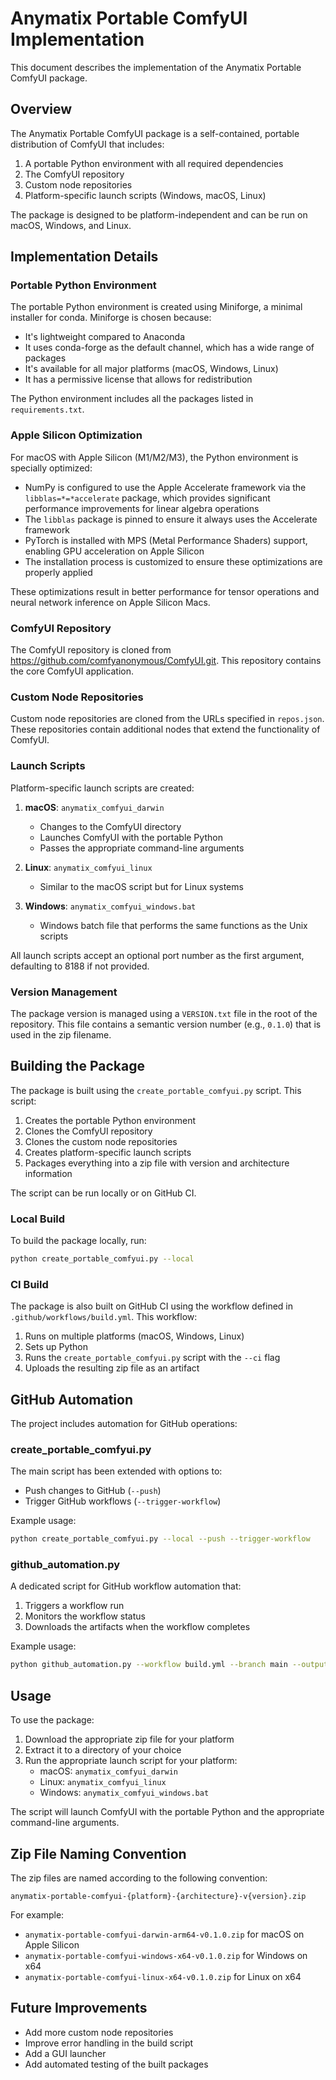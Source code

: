 # Anymatix Portable ComfyUI Implementation

This document describes the implementation of the Anymatix Portable ComfyUI package.

## Overview

The Anymatix Portable ComfyUI package is a self-contained, portable distribution of ComfyUI that includes:

1. A portable Python environment with all required dependencies
2. The ComfyUI repository
3. Custom node repositories
4. Platform-specific launch scripts (Windows, macOS, Linux)

The package is designed to be platform-independent and can be run on macOS, Windows, and Linux.

## Implementation Details

### Portable Python Environment

The portable Python environment is created using Miniforge, a minimal installer for conda. Miniforge is chosen because:

- It's lightweight compared to Anaconda
- It uses conda-forge as the default channel, which has a wide range of packages
- It's available for all major platforms (macOS, Windows, Linux)
- It has a permissive license that allows for redistribution

The Python environment includes all the packages listed in `requirements.txt`.

### Apple Silicon Optimization

For macOS with Apple Silicon (M1/M2/M3), the Python environment is specially optimized:

- NumPy is configured to use the Apple Accelerate framework via the `libblas=*=*accelerate` package, which provides significant performance improvements for linear algebra operations
- The `libblas` package is pinned to ensure it always uses the Accelerate framework
- PyTorch is installed with MPS (Metal Performance Shaders) support, enabling GPU acceleration on Apple Silicon
- The installation process is customized to ensure these optimizations are properly applied

These optimizations result in better performance for tensor operations and neural network inference on Apple Silicon Macs.

### ComfyUI Repository

The ComfyUI repository is cloned from https://github.com/comfyanonymous/ComfyUI.git. This repository contains the core ComfyUI application.

### Custom Node Repositories

Custom node repositories are cloned from the URLs specified in `repos.json`. These repositories contain additional nodes that extend the functionality of ComfyUI.

### Launch Scripts

Platform-specific launch scripts are created:

1. **macOS**: `anymatix_comfyui_darwin`
   - Changes to the ComfyUI directory
   - Launches ComfyUI with the portable Python
   - Passes the appropriate command-line arguments

2. **Linux**: `anymatix_comfyui_linux`
   - Similar to the macOS script but for Linux systems

3. **Windows**: `anymatix_comfyui_windows.bat`
   - Windows batch file that performs the same functions as the Unix scripts

All launch scripts accept an optional port number as the first argument, defaulting to 8188 if not provided.

### Version Management

The package version is managed using a `VERSION.txt` file in the root of the repository. This file contains a semantic version number (e.g., `0.1.0`) that is used in the zip filename.

## Building the Package

The package is built using the `create_portable_comfyui.py` script. This script:

1. Creates the portable Python environment
2. Clones the ComfyUI repository
3. Clones the custom node repositories
4. Creates platform-specific launch scripts
5. Packages everything into a zip file with version and architecture information

The script can be run locally or on GitHub CI.

### Local Build

To build the package locally, run:

```bash
python create_portable_comfyui.py --local
```

### CI Build

The package is also built on GitHub CI using the workflow defined in `.github/workflows/build.yml`. This workflow:

1. Runs on multiple platforms (macOS, Windows, Linux)
2. Sets up Python
3. Runs the `create_portable_comfyui.py` script with the `--ci` flag
4. Uploads the resulting zip file as an artifact

## GitHub Automation

The project includes automation for GitHub operations:

### create_portable_comfyui.py

The main script has been extended with options to:

- Push changes to GitHub (`--push`)
- Trigger GitHub workflows (`--trigger-workflow`)

Example usage:

```bash
python create_portable_comfyui.py --local --push --trigger-workflow
```

### github_automation.py

A dedicated script for GitHub workflow automation that:

1. Triggers a workflow run
2. Monitors the workflow status
3. Downloads the artifacts when the workflow completes

Example usage:

```bash
python github_automation.py --workflow build.yml --branch main --output-dir ./artifacts
```

## Usage

To use the package:

1. Download the appropriate zip file for your platform
2. Extract it to a directory of your choice
3. Run the appropriate launch script for your platform:
   - macOS: `anymatix_comfyui_darwin`
   - Linux: `anymatix_comfyui_linux`
   - Windows: `anymatix_comfyui_windows.bat`

The script will launch ComfyUI with the portable Python and the appropriate command-line arguments.

## Zip File Naming Convention

The zip files are named according to the following convention:

```
anymatix-portable-comfyui-{platform}-{architecture}-v{version}.zip
```

For example:
- `anymatix-portable-comfyui-darwin-arm64-v0.1.0.zip` for macOS on Apple Silicon
- `anymatix-portable-comfyui-windows-x64-v0.1.0.zip` for Windows on x64
- `anymatix-portable-comfyui-linux-x64-v0.1.0.zip` for Linux on x64

## Future Improvements

- Add more custom node repositories
- Improve error handling in the build script
- Add a GUI launcher
- Add automated testing of the built packages 